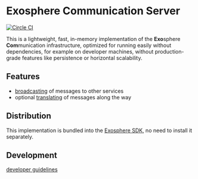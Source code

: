 # Exosphere Communication Server

[![Circle CI](https://circleci.com/gh/Originate/exocom-dev.svg?style=shield&circle-token=0f68f90da677a3c5bffc88d9d41910c00f10b81e)](https://circleci.com/gh/Originate/exocom-dev)

This is a lightweight, fast, in-memory implementation of the **Exo**sphere **Com**munication infrastructure,
optimized for running easily without dependencies,
for example on developer machines,
without production-grade features like persistence or horizontal scalability.


## Features

* [broadcasting](features/broadcasting-messages.feature) of messages to other services
* optional [translating](features/translating-messages.feature) of messages along the way


## Distribution

This implementation is bundled into the
[Exosphere SDK](https://github.com/Originate/exosphere-sdk),
no need to install it separately.


## Development

[developer guidelines](CONTRIBUTING.md)
